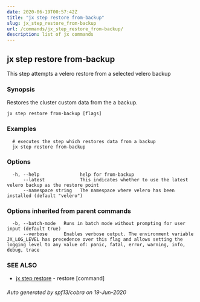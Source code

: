 ```yaml
---
date: 2020-06-19T00:57:42Z
title: "jx step restore from-backup"
slug: jx_step_restore_from-backup
url: /commands/jx_step_restore_from-backup/
description: list of jx commands
---
```

## jx step restore from-backup

This step attempts a velero restore from a selected velero backup

### Synopsis

Restores the cluster custom data from the a backup.

```
jx step restore from-backup [flags]
```

### Examples

```
  # executes the step which restores data from a backup
  jx step restore from-backup
```

### Options

```
  -h, --help               help for from-backup
      --latest             This indicates whether to use the latest velero backup as the restore point
      --namespace string   The namespace where velero has been installed (default "velero")
```

### Options inherited from parent commands

```
  -b, --batch-mode   Runs in batch mode without prompting for user input (default true)
      --verbose      Enables verbose output. The environment variable JX_LOG_LEVEL has precedence over this flag and allows setting the logging level to any value of: panic, fatal, error, warning, info, debug, trace
```

### SEE ALSO

* [jx step restore](/commands/jx_step_restore/)	 - restore [command]

###### Auto generated by spf13/cobra on 19-Jun-2020
